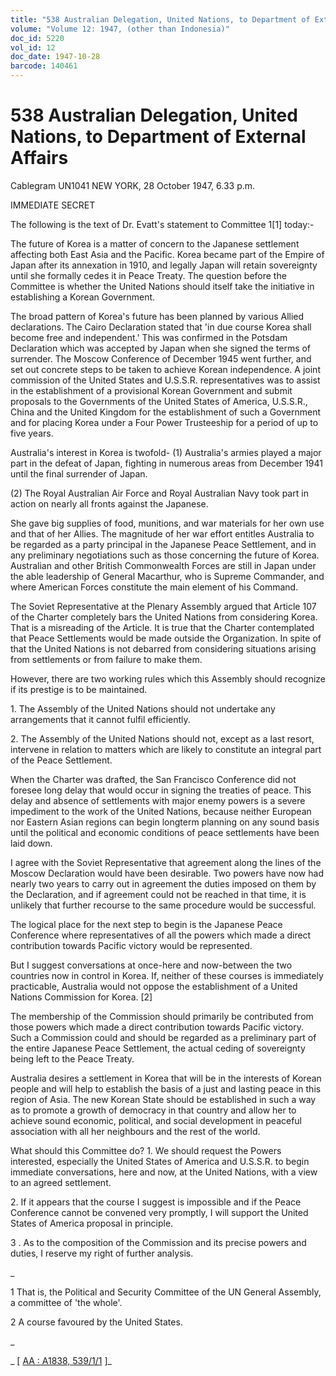```yaml
---
title: "538 Australian Delegation, United Nations, to Department of External Affairs"
volume: "Volume 12: 1947, (other than Indonesia)"
doc_id: 5220
vol_id: 12
doc_date: 1947-10-28
barcode: 140461
---
```


# 538 Australian Delegation, United Nations, to Department of External Affairs

Cablegram UN1041 NEW YORK, 28 October 1947, 6.33 p.m.

IMMEDIATE SECRET

The following is the text of Dr. Evatt's statement to Committee 1[1] today:-

The future of Korea is a matter of concern to the Japanese settlement affecting both East Asia and the Pacific. Korea became part of the Empire of Japan after its annexation in 1910, and legally Japan will retain sovereignty until she formally cedes it in Peace Treaty. The question before the Committee is whether the United Nations should itself take the initiative in establishing a Korean Government.

The broad pattern of Korea's future has been planned by various Allied declarations. The Cairo Declaration stated that 'in due course Korea shall become free and independent.' This was confirmed in the Potsdam Declaration which was accepted by Japan when she signed the terms of surrender. The Moscow Conference of December 1945 went further, and set out concrete steps to be taken to achieve Korean independence. A joint commission of the United States and U.S.S.R. representatives was to assist in the establishment of a provisional Korean Government and submit proposals to the Governments of the United States of America, U.S.S.R., China and the United Kingdom for the establishment of such a Government and for placing Korea under a Four Power Trusteeship for a period of up to five years.

Australia's interest in Korea is twofold- (1) Australia's armies played a major part in the defeat of Japan, fighting in numerous areas from December 1941 until the final surrender of Japan.

(2) The Royal Australian Air Force and Royal Australian Navy took part in action on nearly all fronts against the Japanese.

She gave big supplies of food, munitions, and war materials for her own use and that of her Allies. The magnitude of her war effort entitles Australia to be regarded as a party principal in the Japanese Peace Settlement, and in any preliminary negotiations such as those concerning the future of Korea. Australian and other British Commonwealth Forces are still in Japan under the able leadership of General Macarthur, who is Supreme Commander, and where American Forces constitute the main element of his Command.

The Soviet Representative at the Plenary Assembly argued that Article 107 of the Charter completely bars the United Nations from considering Korea. That is a misreading of the Article. It is true that the Charter contemplated that Peace Settlements would be made outside the Organization. In spite of that the United Nations is not debarred from considering situations arising from settlements or from failure to make them.

However, there are two working rules which this Assembly should recognize if its prestige is to be maintained.

1\. The Assembly of the United Nations should not undertake any arrangements that it cannot fulfil efficiently.

2\. The Assembly of the United Nations should not, except as a last resort, intervene in relation to matters which are likely to constitute an integral part of the Peace Settlement.

When the Charter was drafted, the San Francisco Conference did not foresee long delay that would occur in signing the treaties of peace. This delay and absence of settlements with major enemy powers is a severe impediment to the work of the United Nations, because neither European nor Eastern Asian regions can begin longterm planning on any sound basis until the political and economic conditions of peace settlements have been laid down.

I agree with the Soviet Representative that agreement along the lines of the Moscow Declaration would have been desirable. Two powers have now had nearly two years to carry out in agreement the duties imposed on them by the Declaration, and if agreement could not be reached in that time, it is unlikely that further recourse to the same procedure would be successful.

The logical place for the next step to begin is the Japanese Peace Conference where representatives of all the powers which made a direct contribution towards Pacific victory would be represented.

But I suggest conversations at once-here and now-between the two countries now in control in Korea. If, neither of these courses is immediately practicable, Australia would not oppose the establishment of a United Nations Commission for Korea. [2]

The membership of the Commission should primarily be contributed from those powers which made a direct contribution towards Pacific victory. Such a Commission could and should be regarded as a preliminary part of the entire Japanese Peace Settlement, the actual ceding of sovereignty being left to the Peace Treaty.

Australia desires a settlement in Korea that will be in the interests of Korean people and will help to establish the basis of a just and lasting peace in this region of Asia. The new Korean State should be established in such a way as to promote a growth of democracy in that country and allow her to achieve sound economic, political, and social development in peaceful association with all her neighbours and the rest of the world.

What should this Committee do? 1. We should request the Powers interested, especially the United States of America and U.S.S.R. to begin immediate conversations, here and now, at the United Nations, with a view to an agreed settlement.

2\. If it appears that the course I suggest is impossible and if the Peace Conference cannot be convened very promptly, I will support the United States of America proposal in principle.

3 . As to the composition of the Commission and its precise powers and duties, I reserve my right of further analysis.

_

1 That is, the Political and Security Committee of the UN General Assembly, a committee of 'the whole'.

2 A course favoured by the United States.

_

_ [ [AA : A1838, 539/1/1](http://www.naa.gov.au/cgi-bin/Search?O=I&Number=140461) ]_
